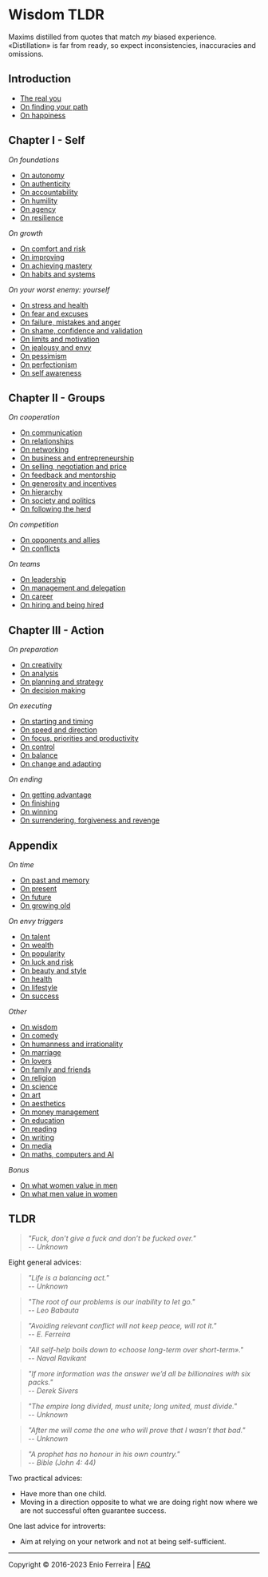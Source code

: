 # Wisdom TLDR

Maxims distilled from quotes that match *my* biased experience.  
«Distillation» is far from ready, so expect inconsistencies, inaccuracies and omissions.

<!--
Distillation of a decade of self-help books and browsing procrastination.
Principles on difficult subjects / Concise answers to difficult questions
-->

## Introduction

- [The real you](/chapters/introduction.md#the-real-you)
- [On finding your path](/chapters/introduction.md#on-finding-your-path)
- [On happiness](/chapters/introduction.md#on-happiness)






## Chapter I - Self

*On foundations*
- [On autonomy](/chapters/chapter_1_self.md#on-autonomy)
- [On authenticity](/chapters/chapter_1_self.md#on-authenticity)
- [On accountability](/chapters/chapter_1_self.md#on-accountability)
- [On humility](/chapters/chapter_1_self.md#on-humility)
- [On agency](/chapters/chapter_1_self.md#on-agency)
- [On resilience](/chapters/chapter_1_self.md#on-resilience)

*On growth*
- [On comfort and risk](/chapters/chapter_1_self.md#on-comfort-and-risk)
- [On improving](/chapters/chapter_1_self.md#on-improving)
- [On achieving mastery](/chapters/chapter_1_self.md#on-achieving-mastery)
- [On habits and systems](/chapters/chapter_1_self.md#on-habits-and-systems)

*On your worst enemy: yourself*
- [On stress and health](/chapters/chapter_1_self.md#on-stress-and-health)
- [On fear and excuses](/chapters/chapter_1_self.md#on-fear-and-excuses)
- [On failure, mistakes and anger](/chapters/chapter_1_self.md#on-failure-mistakes-and-anger)
- [On shame, confidence and validation](/chapters/chapter_1_self.md#on-shame-confidence-and-validation)
- [On limits and motivation](/chapters/chapter_1_self.md#on-limits-and-motivation)
- [On jealousy and envy](/chapters/chapter_1_self.md#on-jealousy-and-envy)
- [On pessimism](/chapters/chapter_1_self.md#on-pessimism)
- [On perfectionism](/chapters/chapter_1_self.md#on-perfectionism)
- [On self awareness](/chapters/chapter_1_self.md#on-self-awareness)






## Chapter II - Groups

*On cooperation*
- [On communication](/chapters/chapter_2_groups.md#on-communication)
- [On relationships](/chapters/chapter_2_groups.md#on-relationships)
- [On networking](/chapters/chapter_2_groups.md#on-networking)
- [On business and entrepreneurship](/chapters/chapter_2_groups.md#on-business-and-entrepreneurship)
- [On selling, negotiation and price](/chapters/chapter_2_groups.md#on-selling-negotiation-and-price)
- [On feedback and mentorship](/chapters/chapter_2_groups.md#on-feedback-and-mentorship)
- [On generosity and incentives](/chapters/chapter_2_groups.md#on-generosity-and-incentives)
- [On hierarchy](/chapters/chapter_2_groups.md#on-hierarchy)
- [On society and politics](/chapters/chapter_2_groups.md#on-society-and-politics)
- [On following the herd](/chapters/chapter_2_groups.md#on-following-the-herd)

*On competition*
- [On opponents and allies](/chapters/chapter_2_groups.md#on-opponents-and-allies)
- [On conflicts](/chapters/chapter_2_groups.md#on-conflicts)

*On teams*
- [On leadership](/chapters/chapter_2_groups.md#on-leadership)
- [On management and delegation](/chapters/chapter_2_groups.md#on-management-and-delegation)
- [On career](/chapters/chapter_2_groups.md#on-career)
- [On hiring and being hired](/chapters/chapter_2_groups.md#on-hiring-and-being-hired)






## Chapter III - Action

*On preparation*
- [On creativity](/chapters/chapter_3_action.md#on-creativity)
- [On analysis](/chapters/chapter_3_action.md#on-analysis)
- [On planning and strategy](/chapters/chapter_3_action.md#on-planning-and-strategy)
- [On decision making](/chapters/chapter_3_action.md#on-decision-making)

*On executing*
- [On starting and timing](/chapters/chapter_3_action.md#on-starting-and-timing)
- [On speed and direction](/chapters/chapter_3_action.md#on-speed-and-direction)
- [On focus, priorities and productivity](/chapters/chapter_3_action.md#on-focus-priorities-and-productivity)
- [On control](/chapters/chapter_3_action.md#on-control)
- [On balance](/chapters/chapter_3_action.md#on-balance)
- [On change and adapting](/chapters/chapter_3_action.md#on-change-and-adapting)

*On ending*
- [On getting advantage](/chapters/chapter_3_action.md#on-getting-advantage)
- [On finishing](/cfsuchapters/chapter_3_action.md#on-finishing)
- [On winning](/chapters/chapter_3_action.md#on-winning)
- [On surrendering, forgiveness and revenge](/chapters/chapter_3_action.md#on-surrendering-forgiveness-and-revenge)






## Appendix

*On time*
- [On past and memory](/chapters/chapter_appendix.md#on-past-and-memory)
- [On present](/chapters/chapter_appendix.md#on-present)
- [On future](/chapters/chapter_appendix.md#on-future)
- [On growing old](/chapters/chapter_appendix.md#on-growing-old)

*On envy triggers*
- [On talent](/chapters/chapter_appendix.md#on-talent)
- [On wealth](/chapters/chapter_appendix.md#on-wealth)
- [On popularity](/chapters/chapter_appendix.md#on-popularity)
- [On luck and risk](/chapters/chapter_appendix.md#on-luck-and-risk)
- [On beauty and style](/chapters/chapter_appendix.md#on-beauty-and-style)
- [On health](/chapters/chapter_appendix.md#on-health)
- [On lifestyle](/chapters/chapter_appendix.md#on-lifestyle)
- [On success](/chapters/chapter_appendix.md#on-success)

*Other*
- [On wisdom](/chapters/chapter_appendix.md#on-wisdom)
- [On comedy](/chapters/chapter_appendix.md#on-comedy)
- [On humanness and irrationality](/chapters/chapter_appendix.md#on-humanness-and-irrationality)
- [On marriage](/chapters/chapter_appendix.md#on-marriage)
- [On lovers](/chapters/chapter_appendix.md#on-lovers)
- [On family and friends](/chapters/chapter_appendix.md#on-family-and-friends)
- [On religion](/chapters/chapter_appendix.md#on-religion)
- [On science](/chapters/chapter_appendix.md#on-science)
- [On art](/chapters/chapter_appendix.md#on-art)
- [On aesthetics](/chapters/chapter_appendix.md#on-aesthetics)
- [On money management](/chapters/chapter_appendix.md#on-money-management)
- [On education](/chapters/chapter_appendix.md#on-education)
- [On reading](/chapters/chapter_appendix.md#on-reading)
- [On writing](/chapters/chapter_appendix.md#on-writing)
- [On media](/chapters/chapter_appendix.md#on-media)
- [On maths, computers and AI](/chapters/chapter_appendix.md#on-maths-computers-and-ai)

*Bonus*
- [On what women value in men](/chapters/chapter_appendix.md#on-what-women-value-in-men)
- [On what men value in women](/chapters/chapter_appendix.md#on-what-men-value-in-women)






## TLDR

> *"Fuck, don’t give a fuck and don’t be fucked over."  
-- Unknown*

Eight general advices:

> *"Life is a balancing act."  
-- Unknown*

> *"The root of our problems is our inability to let go."  
-- Leo Babauta*

> *"Avoiding relevant conflict will not keep peace, will rot it."  
-- E. Ferreira*

> *"All self-help boils down to «choose long-term over short-term»."  
-- Naval Ravikant*

> *"If more information was the answer we’d all be billionaires with six packs."  
-- Derek Sivers*

> *"The empire long divided, must unite; long united, must divide."  
-- Unknown*

> *"After me will come the one who will prove that I wasn’t that bad."  
-- Unknown*

> *"A prophet has no honour in his own country."  
-- Bible (John 4: 44)*

Two practical advices:  

- Have more than one child.  
- Moving in a direction opposite to what we are doing right now where we are not successful often guarantee success.

One last advice for introverts:

- Aim at relying on your network and not at being self-sufficient.

<hr>

Copyright © 2016-2023 Enio Ferreira | [FAQ](FAQ.md)